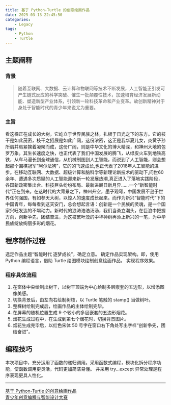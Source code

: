 ```yaml
---
title: 基于 Python-Turtle 的创意绘画作品
date: 2025-03-13 22:45:50
categories:
    - Legacy
tags:
    - Python
    - Turtle
---
```


## 主题阐释
### 背景
>随着互联网、大数据、云计算和物联网等技术不断发展，人工智能正引发可产生链式反应的科学突破、催生一批颠覆性技术，加速培育经济发展新动能、塑造新型产业体系，引领新一轮科技革命和产业变革。故创新精神对于身处于智能时代的青少年来说尤为重要。

### 主旨
看这棵正在成长的大树，它屹立于世界民族之林，扎根于日光之下的东方。它的枝干是如此茂密，枝干之招展是如此广阔，这份浓密，这正是我华夏儿女，炎黄子孙所肩并肩紧挨着凝聚而成，这份广阔，则是中华文化的博大精深，和神州大地的包罗万象。其生长速度之快，也正代表了我们中国发展的腾飞，从绿皮火车到地铁高铁，从车马漫长到全球通信，从机械制图到人工智能，而说到了人工智能，则会想起那个围棋冠军“阿尔法狗”，它的的飞速成长,也正代表了2018年人工智能的进步。在移动互联网、大数据、超级计算和脑科学等新理论新技术的驱动下,问世60余年、遭遇多次质疑的人工智能迎来新一轮发展热潮,真正进入了落地实践阶段，各国新政密集出台、科技巨头纷纷布局、最新进展日新月异……一个“新智能时代”正在到来。在这时代的大背景之下，神州升空，墨子观穹，中国发展不逊于世界任何强国，有如参天大树，以惊人的速度成长起来。而作为新兴“智能时代”下的中国青年，每每看到这天安门，总会想起言语：创新是一个民族的灵魂，是一个国家兴旺发达的不竭动力。新时代的浪涛浩浩汤汤，我们当勇立潮头，在巨浪中把握方向，创新争先，团结奋进，为这枝繁叶茂的中华神树再添上新兴的一笔，为中华民族绽放绚丽多彩的烟花。

## 程序制作过程
选定作品主题“智能时代 逐梦成长”，确定立意。
确定作品实现架构。即，使用 Python 编程语言，借助 Turtle 绘图模块绘制创意绘画作品。
实现程序效果。

### 程序具体流程
1. 在窗体中央绘制出树干，以树干顶端为中心绘制多层嵌套的五边形，以增添图像美感。
2. 切换背景后，由左向右绘制树枝，以 Turtle 笔触的 stamp() 当做树叶。
3. 整棵树绘制完成后，绘画作品的主体绘制完毕。
4. 在屏幕的随机位置生成 9 个较小的多层嵌套的五边形烟花。
5. 烟花生成过程中，在生成到第七个烟花时，切换背景图片。
6. 烟花生成完毕后，以红色宋体 50 号字在窗口右下角处写出字样“创新争先，团结奋进”。

## 编程技巧
本次项目中，充分运用了函数的递归调用。采用函数式编程，模块化拆分程序功能，使函数调用更灵活，代码更加简洁易懂。
并采用 try...except 异常处理是程序表现更具人性化。

---
[基于 Python-Turtle 的创意绘画作品](https://www.kdocs.cn/l/sbF7kf4ShbzN)  
[青少年创意编程与智能设计大赛](https://www.kdocs.cn/l/sbxs5XKaRjDx)
